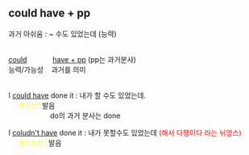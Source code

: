 ## could have + pp ##
과거 아쉬움 : ~ 수도 있었는데 (능력)
<br>
<br>

<u>could</u>&nbsp;&nbsp;&nbsp;&nbsp;&nbsp;&nbsp;&nbsp;&nbsp;&nbsp;&nbsp; &nbsp;&nbsp;<u>have + pp</u> (pp는  과거분사)  
능력/가능성 &nbsp;&nbsp;&nbsp;과거를 의미
<br>
<br>

I <u>could have</u> done it : 내가 할 수도 있었는데.  
&nbsp;&nbsp;&nbsp;&nbsp;<span style="color:yellow">'크르브'</span> 발음  
&nbsp;&nbsp;&nbsp;&nbsp;&nbsp;&nbsp;&nbsp;&nbsp;&nbsp;&nbsp; &nbsp;&nbsp;&nbsp;&nbsp;&nbsp;&nbsp;&nbsp;&nbsp;&nbsp;&nbsp;do의 과거 분사는 done  

I <u>coludn't have</u> done it : 내가 못할수도 있었는데 <span style="color:red">(해서 다행이다 라는 뉘앙스)</span>  
&nbsp;&nbsp;&nbsp;&nbsp;<span style="color:yellow">'크르느브'</span> 발음
